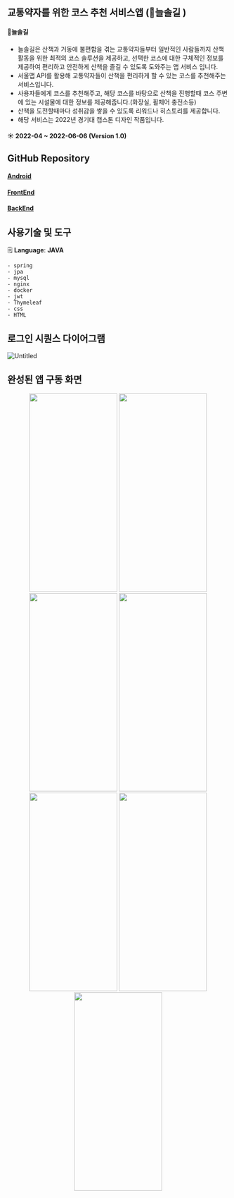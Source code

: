 ## 교통약자를 위한 코스 추천 서비스앱 (🌲늘솔길 )
#### 🌲늘솔길
 - 늘솔길은 산책과 거동에 불편함을 겪는 교통약자들부터 일반적인 사람들까지 산책활동을 위한 최적의 코스 솔루션을 제공하고, 선택한 코스에 대한 구체적인 정보를 제공하여 편리하고 안전하게 산책을 즐길 수 있도록 도와주는 앱 서비스 입니다. 
- 서울맵 API를 활용해 교통약자들이 산책을 편리하게 할 수 있는 코스를 추천해주는 서비스입니다.
- 사용자들에게 코스를 추천해주고, 해당 코스를 바탕으로 산책을 진행할때 코스 주변에 있는 시설물에 대한 정보를 제공해줍니다.(화장실, 휠체어 충전소등)
- 산책을 도전할때마다 성취감을 쌓을 수 있도록 리워드나 히스토리를 제공합니다.
- 해당 서비스는 2022년  경기대 캡스톤 디자인 작품입니다.

#### ☀️ 2022-04 ~ 2022-06-06 (Version 1.0)

## GitHub Repository

#### [Android](https://github.com/qwqeqrqwqeqr/trail)
#### [FrontEnd](https://github.com/greeneryjin/trail-react-front)
#### [BackEnd](https://github.com/greeneryjin/backend-trai)


##  사용기술 및 도구  

🗒️  **Language**: **JAVA**
```
- spring
- jpa
- mysql
- nginx
- docker
- jwt
- Thymeleaf
- css
- HTML
```
## 로그인 시퀀스 다이어그램
![Untitled](https://user-images.githubusercontent.com/87289562/216900238-a2d36691-515b-4e78-bdf9-ee72db70f87d.png)

## 완성된 앱 구동 화면 
<div align="center">
  <img src="https://github.com/greeneryjin/backend-trai/assets/87289562/006df773-b4b0-4207-a0c4-b3d19bdc3f51" width="200px" height="450px"/>
  <img src="https://github.com/greeneryjin/backend-trai/assets/87289562/06635606-2e4f-44da-a5a8-f1034aa83932" width="200px" height="450px"/>
  <img src="https://github.com/greeneryjin/backend-trai/assets/87289562/4867a09d-b075-4462-bcad-760c3231c528" width="200px" height="450px"/>
  <img src="https://github.com/greeneryjin/backend-trai/assets/87289562/8b71f626-9ac5-4b16-809e-b846161c060e" width="200px" height="450px"/>
</div>


<div align="center">
  <img src="https://github.com/greeneryjin/backend-trai/assets/87289562/8c3e242b-8327-4610-85b5-4f3f1620e14b" width="200px" height="450px"/>
  <img src="https://github.com/greeneryjin/backend-trai/assets/87289562/f099f868-c584-4624-86c2-aa4eca2797a4" width="200px" height="450px"/>
  <img src="https://github.com/greeneryjin/backend-trai/assets/87289562/b98e6993-ffbe-4eb1-a179-5dc1dbb6cbf8" width="200px" height="450px"/>
</div>
